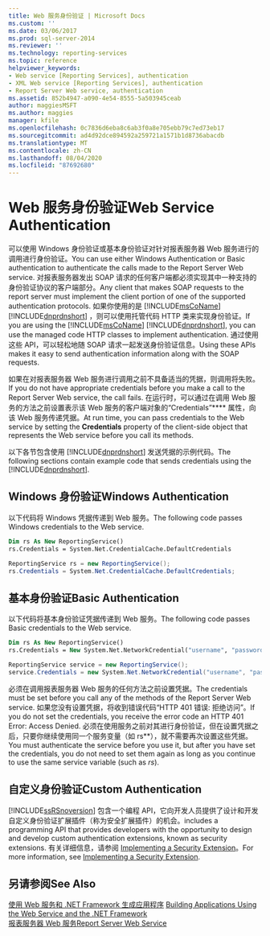 ```yaml
---
title: Web 服务身份验证 | Microsoft Docs
ms.custom: ''
ms.date: 03/06/2017
ms.prod: sql-server-2014
ms.reviewer: ''
ms.technology: reporting-services
ms.topic: reference
helpviewer_keywords:
- Web service [Reporting Services], authentication
- XML Web service [Reporting Services], authentication
- Report Server Web service, authentication
ms.assetid: 852b4947-a090-4e54-8555-5a503945ceab
author: maggiesMSFT
ms.author: maggies
manager: kfile
ms.openlocfilehash: 0c7836d6eba8c6ab3f0a8e705ebb79c7ed73eb17
ms.sourcegitcommit: ad4d92dce894592a259721a1571b1d8736abacdb
ms.translationtype: MT
ms.contentlocale: zh-CN
ms.lasthandoff: 08/04/2020
ms.locfileid: "87692680"
---
```

# <a name="web-service-authentication"></a><span data-ttu-id="09729-102">Web 服务身份验证</span><span class="sxs-lookup"><span data-stu-id="09729-102">Web Service Authentication</span></span>
  <span data-ttu-id="09729-103">可以使用 Windows 身份验证或基本身份验证对针对报表服务器 Web 服务进行的调用进行身份验证。</span><span class="sxs-lookup"><span data-stu-id="09729-103">You can use either Windows Authentication or Basic authentication to authenticate the calls made to the Report Server Web service.</span></span> <span data-ttu-id="09729-104">对报表服务器发出 SOAP 请求的任何客户端都必须实现其中一种支持的身份验证协议的客户端部分。</span><span class="sxs-lookup"><span data-stu-id="09729-104">Any client that makes SOAP requests to the report server must implement the client portion of one of the supported authentication protocols.</span></span> <span data-ttu-id="09729-105">如果你使用的是 [!INCLUDE[msCoName](../../../includes/msconame-md.md)] [!INCLUDE[dnprdnshort](../../../includes/dnprdnshort-md.md)] ，则可以使用托管代码 HTTP 类来实现身份验证。</span><span class="sxs-lookup"><span data-stu-id="09729-105">If you are using the [!INCLUDE[msCoName](../../../includes/msconame-md.md)] [!INCLUDE[dnprdnshort](../../../includes/dnprdnshort-md.md)], you can use the managed code HTTP classes to implement authentication.</span></span> <span data-ttu-id="09729-106">通过使用这些 API，可以轻松地随 SOAP 请求一起发送身份验证信息。</span><span class="sxs-lookup"><span data-stu-id="09729-106">Using these APIs makes it easy to send authentication information along with the SOAP requests.</span></span>  
  
 <span data-ttu-id="09729-107">如果在对报表服务器 Web 服务进行调用之前不具备适当的凭据，则调用将失败。</span><span class="sxs-lookup"><span data-stu-id="09729-107">If you do not have appropriate credentials before you make a call to the Report Server Web service, the call fails.</span></span> <span data-ttu-id="09729-108">在运行时，可以通过在调用 Web 服务的方法之前设置表示该 Web 服务的客户端对象的“Credentials”\*\*\*\* 属性，向该 Web 服务传递凭据。</span><span class="sxs-lookup"><span data-stu-id="09729-108">At run time, you can pass credentials to the Web service by setting the **Credentials** property of the client-side object that represents the Web service before you call its methods.</span></span>  
  
 <span data-ttu-id="09729-109">以下各节包含使用 [!INCLUDE[dnprdnshort](../../../includes/dnprdnshort-md.md)] 发送凭据的示例代码。</span><span class="sxs-lookup"><span data-stu-id="09729-109">The following sections contain example code that sends credentials using the [!INCLUDE[dnprdnshort](../../../includes/dnprdnshort-md.md)].</span></span>  
  
## <a name="windows-authentication"></a><span data-ttu-id="09729-110">Windows 身份验证</span><span class="sxs-lookup"><span data-stu-id="09729-110">Windows Authentication</span></span>  
 <span data-ttu-id="09729-111">以下代码将 Windows 凭据传递到 Web 服务。</span><span class="sxs-lookup"><span data-stu-id="09729-111">The following code passes Windows credentials to the Web service.</span></span>  
  
```vb  
Dim rs As New ReportingService()  
rs.Credentials = System.Net.CredentialCache.DefaultCredentials  
```  
  
```csharp  
ReportingService rs = new ReportingService();  
rs.Credentials = System.Net.CredentialCache.DefaultCredentials;  
```  
  
## <a name="basic-authentication"></a><span data-ttu-id="09729-112">基本身份验证</span><span class="sxs-lookup"><span data-stu-id="09729-112">Basic Authentication</span></span>  
 <span data-ttu-id="09729-113">以下代码将基本身份验证凭据传递到 Web 服务。</span><span class="sxs-lookup"><span data-stu-id="09729-113">The following code passes Basic credentials to the Web service.</span></span>  
  
```vb  
Dim rs As New ReportingService()  
rs.Credentials = New System.Net.NetworkCredential("username", "password", "domain")  
```  
  
```csharp  
ReportingService service = new ReportingService();  
service.Credentials = new System.Net.NetworkCredential("username", "password", "domain");  
```  
  
 <span data-ttu-id="09729-114">必须在调用报表服务器 Web 服务的任何方法之前设置凭据。</span><span class="sxs-lookup"><span data-stu-id="09729-114">The credentials must be set before you call any of the methods of the Report Server Web service.</span></span> <span data-ttu-id="09729-115">如果您没有设置凭据，将收到错误代码“HTTP 401 错误: 拒绝访问”。</span><span class="sxs-lookup"><span data-stu-id="09729-115">If you do not set the credentials, you receive the error code an HTTP 401 Error: Access Denied.</span></span> <span data-ttu-id="09729-116">必须在使用服务之前对其进行身份验证，但在设置凭据之后，只要你继续使用同一个服务变量（如 rs\*\*），就不需要再次设置这些凭据。</span><span class="sxs-lookup"><span data-stu-id="09729-116">You must authenticate the service before you use it, but after you have set the credentials, you do not need to set them again as long as you continue to use the same service variable (such as *rs*).</span></span>  
  
## <a name="custom-authentication"></a><span data-ttu-id="09729-117">自定义身份验证</span><span class="sxs-lookup"><span data-stu-id="09729-117">Custom Authentication</span></span>  
 [!INCLUDE[ssRSnoversion](../../../includes/ssrsnoversion-md.md)] <span data-ttu-id="09729-118">包含一个编程 API，它向开发人员提供了设计和开发自定义身份验证扩展插件（称为安全扩展插件）的机会。</span><span class="sxs-lookup"><span data-stu-id="09729-118">includes a programming API that provides developers with the opportunity to design and develop custom authentication extensions, known as security extensions.</span></span> <span data-ttu-id="09729-119">有关详细信息，请参阅 [Implementing a Security Extension](../../extensions/security-extension/implementing-a-security-extension.md)。</span><span class="sxs-lookup"><span data-stu-id="09729-119">For more information, see [Implementing a Security Extension](../../extensions/security-extension/implementing-a-security-extension.md).</span></span>  
  
## <a name="see-also"></a><span data-ttu-id="09729-120">另请参阅</span><span class="sxs-lookup"><span data-stu-id="09729-120">See Also</span></span>  
 <span data-ttu-id="09729-121">[使用 Web 服务和 .NET Framework 生成应用程序](building-applications-using-the-web-service-and-the-net-framework.md) </span><span class="sxs-lookup"><span data-stu-id="09729-121">[Building Applications Using the Web Service and the .NET Framework](building-applications-using-the-web-service-and-the-net-framework.md) </span></span>  
 [<span data-ttu-id="09729-122">报表服务器 Web 服务</span><span class="sxs-lookup"><span data-stu-id="09729-122">Report Server Web Service</span></span>](../report-server-web-service.md)  
  
  

